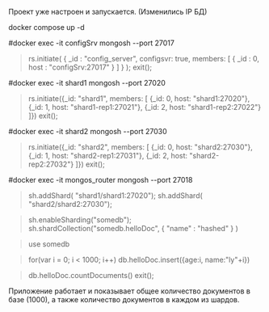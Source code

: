 Проект уже настроен и запускается. (Изменились IP БД)

docker compose up -d

#docker exec -it configSrv mongosh --port 27017

> rs.initiate(
  {
    _id : "config_server",
       configsvr: true,
    members: [
      { _id : 0, host : "configSrv:27017" }
    ]
  }
);
> exit();

#docker exec -it shard1 mongosh --port 27020

> rs.initiate({_id: "shard1", members: [
{_id: 0, host: "shard1:27020"},
{_id: 1, host: "shard1-rep1:27021"},
{_id: 2, host: "shard1-rep2:27022"}
]}) 
> exit();

#docker exec -it shard2 mongosh --port 27030

> rs.initiate({_id: "shard2", members: [
{_id: 0, host: "shard2:27030"},
{_id: 1, host: "shard2-rep1:27031"},
{_id: 2, host: "shard2-rep2:27032"}
]}) 
> exit();

#docker exec -it mongos_router mongosh --port 27018

> sh.addShard( "shard1/shard1:27020");
> sh.addShard( "shard2/shard2:27030");

> sh.enableSharding("somedb");
> sh.shardCollection("somedb.helloDoc", { "name" : "hashed" } )

> use somedb

> for(var i = 0; i < 1000; i++) db.helloDoc.insert({age:i, name:"ly"+i})

> db.helloDoc.countDocuments() 
> exit();

Приложение работает и показывает общее количество документов в базе (1000), а также количество документов в каждом из шардов.
